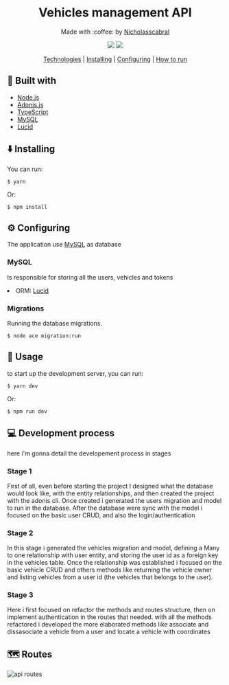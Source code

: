 <h1 align="center">
  Vehicles management API 
 </h1>
 
 <p align="center">
   Made with :coffee: by <a href="https://www.linkedin.com/in/nicholas-cabral-dos-anjos-13b3981a7/" target="_blank"> Nicholasscabral </a> 
 </p>
 
 <p align="center">
   <img src="https://img.shields.io/github/languages/top/nicholasscabral/vehicles-api">  
   <img src="https://img.shields.io/github/repo-size/nicholasscabral/vehicles-api"> 
 </p>
 
 <div align="center">
  
  [Technologies](#construction_worker-built-with) | 
  [Installing](#arrow_down-installing) |
  [Configuring](#gear-configuring) | 
  [How to run](#triangular_flag_on_post-usage) 
 </div>
 
 ## :construction_worker: Built with
 <ul>
    <li><a href="https://nodejs.org/en/">Node.js</a></li>
    <li><a href="https://adonisjs.com/">Adonis.js</a></li>
    <li><a href="https://www.typescriptlang.org/">TypeScript</a></li>
    <li><a href="https://www.mysql.com/">MySQL</a></li>
    <li><a href="https://github.com/adonisjs/lucid">Lucid</a></li>
 </ul>

## :arrow_down: Installing

 <p>You can run:</p>

```
$ yarn
```

 <p>Or:</p>

```
$ npm install
```

## :gear: Configuring

 <p>The application use <a href="https://www.mysql.com/">MySQL</a> as database</p>
 
 ### MySQL
 <p>Is responsible for storing all the users, vehicles and tokens</p>
 <li>ORM: <a href="https://github.com/adonisjs/lucid">Lucid</a></li>

### Migrations

 <p>Running the database migrations.</p>

```
$ node ace migration:run
```

## :triangular_flag_on_post: Usage

 <p>to start up the development server, you can run:</p>

```
$ yarn dev
```

 <p>Or:</p>

```
$ npm run dev
```

## :computer: Development process
<p>here i'm gonna detail the developement process in stages </p>

### Stage 1
<p> First of all, even before starting the project I designed what the database would look like, with the entity relationships, and then created the project with the adonis cli. Once created i generated the users migration and model to run in the database. After the database were sync with the model i focused on the basic user CRUD, and also the login/authentication
</p>

### Stage 2
<p> In this stage i generated the vehicles migration and model, defining a Many to one relationship with user entity, and storing the user id as a foreign key in the vehicles table. Once the relationship was established i focused on the basic vehicle CRUD and others methods like returning the vehicle owner and listing vehicles from a user id (the vehicles that belongs to the user).
</p>

### Stage 3
<p> Here i first focused on refactor the methods and routes structure, then on implement authentication in the routes that needed. with all the methods refactored i developed the more elaborated methods like associate and dissasociate a vehicle from a user and locate a vehicle with coordinates
</p>

## :world_map: Routes
![api routes](https://github.com/nicholasscabral/corpvs-api/blob/master/public/api_routes.png)
